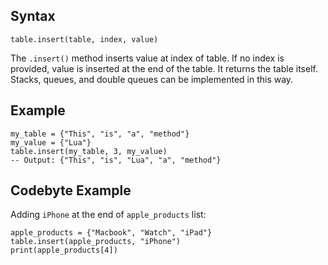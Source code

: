 ## Syntax

`table.insert(table, index, value)`

The `.insert()` method inserts value at index of table. If no index is provided, value is inserted at the end of the table. It returns the table itself. Stacks, queues, and double queues can be implemented in this way.

## Example

```
my_table = {"This", "is", "a", "method"}
my_value = {"Lua"}
table.insert(my_table, 3, my_value)
-- Output: {"This", "is", "Lua", "a", "method"}
```


## Codebyte Example

Adding `iPhone` at the end of `apple_products` list:
```
apple_products = {"Macbook", "Watch", "iPad"}
table.insert(apple_products, "iPhone")
print(apple_products[4])
``` 